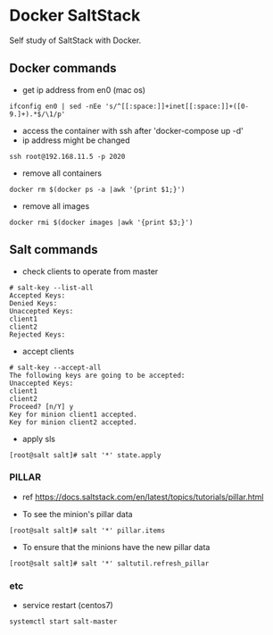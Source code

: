 # Docker SaltStack 

Self study of SaltStack with Docker.

## Docker commands
- get ip address from en0 (mac os)
~~~
ifconfig en0 | sed -nEe 's/^[[:space:]]+inet[[:space:]]+([0-9.]+).*$/\1/p'
~~~
- access the container with ssh after 'docker-compose up -d'
- ip address might be changed
~~~
ssh root@192.168.11.5 -p 2020
~~~
- remove all containers
~~~
docker rm $(docker ps -a |awk '{print $1;}')
~~~ 
- remove all images
~~~
docker rmi $(docker images |awk '{print $3;}')
~~~

## Salt commands
- check clients to operate from master
~~~
# salt-key --list-all
Accepted Keys:
Denied Keys:
Unaccepted Keys:
client1
client2
Rejected Keys:
~~~

- accept clients
~~~
# salt-key --accept-all
The following keys are going to be accepted:
Unaccepted Keys:
client1
client2
Proceed? [n/Y] y
Key for minion client1 accepted.
Key for minion client2 accepted.
~~~

- apply sls
~~~
[root@salt salt]# salt '*' state.apply
~~~

### PILLAR
- ref
https://docs.saltstack.com/en/latest/topics/tutorials/pillar.html

- To see the minion's pillar data
~~~
[root@salt salt]# salt '*' pillar.items
~~~

- To ensure that the minions have the new pillar data
~~~
[root@salt salt]# salt '*' saltutil.refresh_pillar
~~~

### etc
- service restart (centos7)
~~~
systemctl start salt-master
~~~
